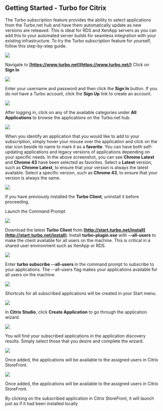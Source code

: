 ## Getting Started - Turbo for Citrix

The Turbo subscription feature provides the ability to select applications from the Turbo.net hub and have them automatically update as new versions are released. This is ideal for RDS and XenApp servers as you can add this to your automated server builds for seamless integration with your existing infrastructure.   To try the Turbo subscription feature for yourself, follow this step-by-step guide.


![](/components/docs/getting_started/turbo_for_citrix/Step1.png)

Navigate to **[https://www.turbo.net](https://www.turbo.net/)** Click on **Sign In**

![](/components/docs/getting_started/turbo_for_citrix/Step2.png)

Enter your username and password and then click the **Sign In** button.  If you do not have a Turbo account, click the **Sign Up** link to create an account.

![](/components/docs/getting_started/turbo_for_citrix/Step3.png)

After logging in, click on any of the available categories under **All Applications** to browse the applications on the Turbo.net hub. 

![](/components/docs/getting_started/turbo_for_citrix/Step4.png)

When you identify an application that you would like to add to your subscription, simply hover your mouse over the application and click on the star icon beside its name to mark it as a **favorite**.  You can have both self-updating applications and legacy versions of applications depending on your specific needs.  In the above screenshot, you can see **Chrome Latest** and **Chrome 43** have been selected as favorites.  Select a **Latest** version, such as **Chrome Latest**, to ensure that your version is always the latest available.  Select a specific version, such as **Chrome 43**, to ensure that your version is always the same.   

![](/components/docs/getting_started/turbo_for_citrix/Step5.png)

If you have previously installed the **Turbo Client**, uninstall it before proceeding.

Launch the Command Prompt

![](/components/docs/getting_started/turbo_for_citrix/Step6.png)

Download the latest **Turbo Client** from **[http://start.turbo.net/install](http://start.turbo.net/install)**. Install **turbo-plugin.exe** with **--all-users** to make the client available for all users on the machine.  This is critical in a shared user environment such as XenApp or RDS. 

![](/components/docs/getting_started/turbo_for_citrix/Step7.png)

Enter **turbo subscribe --all-users <username>** in the command prompt to subscribe to your applications.  The --all-users flag makes your applications available for all users on the machine.

![](/components/docs/getting_started/turbo_for_citrix/Step8.png)

Shortcuts for all subscribed applications will be created in your Start menu. 

![](/components/docs/getting_started/turbo_for_citrix/Step9.png)

In **Citrix Studio**, click **Create Application** to go through the application wizard.

![](/components/docs/getting_started/turbo_for_citrix/Step10.png)

You will find your subscribed applications in the application discovery results.  Simply select those that you desire and complete the wizard. 

![](/components/docs/getting_started/turbo_for_citrix/Step11.png)

Once added, the applications will be available to the assigned users in Citrix StoreFront. 

![](/components/docs/getting_started/turbo_for_citrix/Step12.png)

Once added, the applications will be available to the assigned users in Citrix StoreFront. 

By clicking on the subscribed application in Citrix StoreFront, it will launch just as if it had been installed locally
